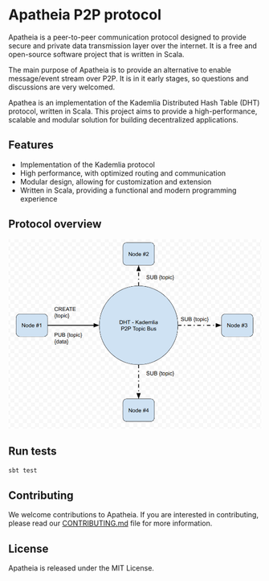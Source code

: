# Apatheia P2P protocol

Apatheia is a peer-to-peer communication protocol designed to provide secure and private data transmission layer over the internet. It is a free and open-source software project that is written in Scala.

The main purpose of Apatheia is to provide an alternative to enable message/event stream over P2P. It is in it early stages, so questions and discussions are very welcomed.

Apathea is an implementation of the Kademlia Distributed Hash Table (DHT) protocol, written in Scala. This project aims to provide a high-performance, scalable and modular solution for building decentralized applications.

## Features

* Implementation of the Kademlia protocol
* High performance, with optimized routing and communication
* Modular design, allowing for customization and extension
* Written in Scala, providing a functional and modern programming experience

## Protocol overview

![](https://raw.githubusercontent.com/adrianobrito/apatheia-p2p-protocol/main/GENERAL%20ARCHITECTURE.png)

## Run tests

```shell
sbt test
```

## Contributing

We welcome contributions to Apatheia. If you are interested in contributing, please read our [CONTRIBUTING.md](https://github.com/adrianobrito/apatheia-p2p-protocol/blob/main/CONTRIBUTING.md) file for more information.

## License

Apatheia is released under the MIT License.
